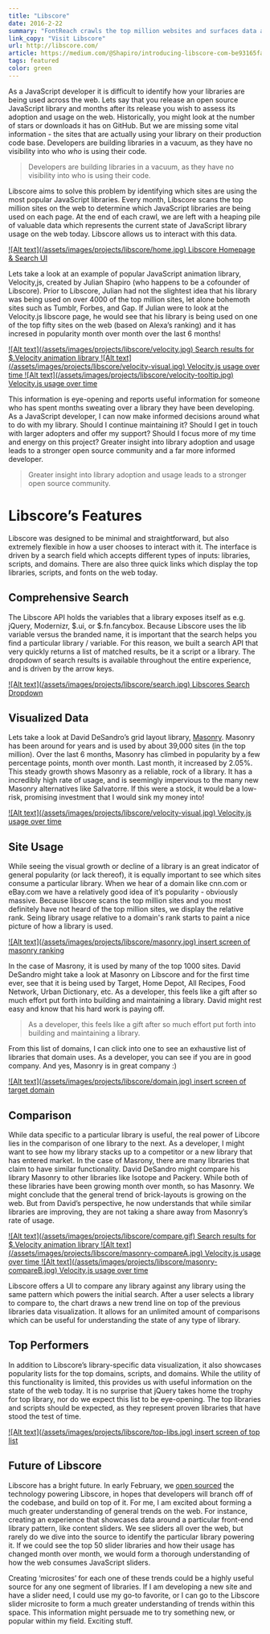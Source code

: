 ```yaml
---
title: "Libscore"
date: 2016-2-22
summary: "FontReach crawls the top million websites and surfaces data about font usage across the web."
link_copy: "Visit Libscore"
url: http://libscore.com/
article: https://medium.com/@Shapiro/introducing-libscore-com-be93165fa497
tags: featured
color: green
---
```


As a JavaScript developer it is difficult to identify how your libraries are being used across the web. Lets say that you release an open source JavaScript library and months after its release you wish to assess its adoption and usage on the web. Historically, you might look at the number of stars or downloads it has on GitHub. But we are missing some vital information - the sites that are actually using your library on their production code base. Developers are building libraries in a vacuum, as they have no visibility into who <em>who</em> is using their code.

<blockquote>
  Developers are building libraries in a vacuum, as they have no visibility into who is using their code. 
</blockquote>

Libscore aims to solve this problem by identifying which sites are using the most popular JavaScript libraries. Every month, Libscore scans the top million sites on the web to determine which JavaScript libraries are being used on each page. At the end of each crawl, we are left with a heaping pile of valuable data which represents the current state of JavaScript library usage on the web today. Libscore allows us to interact with this data.

<a class="enlarge border" href="/assets/images/projects/libscore/home.jpg">
  ![Alt text](/assets/images/projects/libscore/home.jpg)
  Libscore Homepage & Search UI
</a>

Lets take a look at an example of popular JavaScript animation library, Velocity,js, created by Julian Shapiro (who happens to be a cofounder of Libscore). Prior to Libscore, Julian had not the slightest idea that his library was being used on over 4000 of the top million sites, let alone bohemoth sites such as Tumblr, Forbes, and Gap. If Julian were to look at the Velocity.js libscore page, he would see that his library is being used on one of the top fifty sites on the web (based on Alexa’s ranking) and it has incresed in popularity month over month over the last 6 months!

<a class="enlarge border" href="/assets/images/projects/libscore/velocity.jpg">
  ![Alt text](/assets/images/projects/libscore/velocity.jpg)
  Search results for $.Velocity animation library
</a>

<a class="enlarge border half" href="/assets/images/projects/libscore/velocity-visual.jpg">
  ![Alt text](/assets/images/projects/libscore/velocity-visual.jpg)
  Velocity.js usage over time
</a><a class="enlarge border half" href="/assets/images/projects/libscore/velocity-tooltip.jpg">
  ![Alt text](/assets/images/projects/libscore/velocity-tooltip.jpg)
  Velocity.js usage over time
</a>

This information is eye-opening and reports useful information for someone who has spent months sweating over a library they have been developing. As a JavaScript developer, I can now make informed decisions around what to do with my library. Should I continue maintaining it? Should I get in touch with larger adopters and offer my support? Should I focus more of my time and energy on this project? Greater insight into library adoption and usage leads to a stronger open source community and a far more informed developer.

<blockquote>
  Greater insight into library adoption and usage leads to a stronger open source community.
</blockquote>

<!-- ## Libscore’s UI
Before we dive into Libscore’s features, we must understand how it was built. Libscore is a single-page app, driven by queries to the API and -->

# Libscore’s Features

Libscore was designed to be minimal and straightforward, but also extremely flexible in how a user chooses to interact with it. The interface is driven by a search field which accepts different types of inputs: libraries, scripts, and domains. There are also three quick links which display the top libraries, scripts, and fonts on the web today.

## Comprehensive Search
The Libscore API holds the variables that a library exposes itself as e.g. jQuery, Modernizr, $.ui, or $.fn.fancybox. Because Libscore uses the lib variable versus the branded name, it is important that the search helps you find a particular library / variable. For this reason, we built a search API that very quickly returns a list of matched results, be it a script or a library. The dropdown of search results is available throughout the entire experience, and is driven by the arrow keys.

<a class="enlarge border" href="/assets/images/projects/libscore/search.jpg">
  ![Alt text](/assets/images/projects/libscore/search.jpg)
  Libscores Search Dropdown
</a>

## Visualized Data
Lets take a look at David DeSandro’s grid layout library, [Masonry](http://libscore.com/#Masonry). Masonry has been around for years and is used by about 39,000 sites (in the top million). Over the last 6 months, Masonry has climbed in popularity by a few percentage points, month over month. Last month, it increased by 2.05%. This steady growth shows Masonry as a reliable, rock of a library. It has a incredibly high rate of usage, and is seemingly impervious to the many new Masonry alternatives like Salvatorre. If this were a stock, it would be a low-risk, promising investment that I would sink my money into!

<a class="enlarge border" href="/assets/images/projects/libscore/velocity-visual.jpg">
  ![Alt text](/assets/images/projects/libscore/velocity-visual.jpg)
  Velocity.js usage over time
</a>

## Site Usage
While seeing the visual growth or decline of a library is an great indicator of general popularity (or lack thereof), it is equally important to see which sites consume a particular library. When we hear of a domain like cnn.com or eBay.com we have a relatively good idea of it’s popularity - obviously massive. Because libscore scans the top million sites and you most definitely have not heard of the top million sites, we display the relative rank. Seing library usage relative to a domain's rank starts to paint a nice picture of how a library is used.

<a class="enlarge border" href="/assets/images/projects/libscore/masonry.jpg">
  ![Alt text](/assets/images/projects/libscore/masonry.jpg)
  insert screen of masonry ranking
</a>

In the case of Masrony, it is used by many of the top 1000 sites.  David DeSandro might take a look at Masonry on Libscore and for the first time ever, see that it is being used by Target, Home Depot, All Recipes, Food Network, Urban Dictionary, etc. As a developer, this feels like a gift after so much effort put forth into building and maintaining a library. David might rest easy and know that his hard work is paying off.

<blockquote>As a developer, this feels like a gift after so much effort put forth into building and maintaining a library.</blockquote>

From this list of domains, I can click into one to see an exhaustive list of libraries that domain uses. As a developer, you can see if you are in good company. And yes, Masonry is in great company :)

<a class="enlarge border" href="/assets/images/projects/libscore/domain.jpg">
  ![Alt text](/assets/images/projects/libscore/domain.jpg)
  insert screen of target domain
</a>

## Comparison
While data specific to a particular library is useful, the real power of Libcore lies in the comparison of one library to the next. As a developer, I might want to see how my library stacks up to a competitor or a new library that has entered market. In the case of Masrony, there are many libraries that claim to have similar functionality. David DeSandro might compare his library Masonry to other libraries like Isotope and Packery. While both of these libraries have been growing month over month, so has Masonry. We might conclude that the general trend of brick-layouts is growing on the web. But from David’s perspective, he now understands that while similar libraries are improving, they are not taking a share away from Masonry’s rate of usage.


<a class="enlarge border" href="/assets/images/projects/libscore/compare.gif">
  ![Alt text](/assets/images/projects/libscore/compare.gif)
  Search results for $.Velocity animation library
</a>

<a class="enlarge border half" href="/assets/images/projects/libscore/masonry-compareA.jpg">
  ![Alt text](/assets/images/projects/libscore/masonry-compareA.jpg)
  Velocity.js usage over time
</a><a class="enlarge border half" href="/assets/images/projects/libscore/masonry-compareB.jpg">
  ![Alt text](/assets/images/projects/libscore/masonry-compareB.jpg)
  Velocity.js usage over time
</a>



Libscore offers a UI to compare any library against any library using the same pattern which powers the initial search. After a user selects a library to compare to, the chart draws a new trend line on top of the previous libraries data visualization. It allows for an unlimited amount of comparisons which can be useful for understanding the state of any type of library.

<!-- <a class="enlarge border" href="/assets/images/projects/libscore/compare.jpg">
  ![Alt text](/assets/images/projects/libscore/compare.jpg)
  insert screen of dropdown
</a> -->

## Top Performers
In addition to Libscore’s library-specific data visualization, it also showcases popularity lists for the top domains, scripts, and domains. While the utility of this functionality is limited, this provides us with useful information on the state of the web today. It is no surprise that jQuery takes home the trophy for top library, nor do we expect this list to be eye-opening. The top libraries and scripts should be expected, as they represent proven libraries that have stood the test of time.

<a class="enlarge border" href="/assets/images/projects/libscore/top-libs.jpg">
  ![Alt text](/assets/images/projects/libscore/top-libs.jpg)
  insert screen of top list
</a>

## Future of Libscore
Libscore has a bright future. In early February, we [open sourced](https://medium.com/@jhchen/open-sourcing-libscore-the-javascript-tracker-b41eff3b8e36#.hbezgg58f) the technology powering Libscore, in hopes that developers will branch off of the codebase, and build on top of it. For me, I am excited about forming a much greater understanding of general trends on the web. For instance, creating an experience that showcases data around a particular front-end library pattern, like content sliders. We see sliders all over the web, but rarely do we dive into the source to identify the particular library powering it. If we could see the top 50 slider libraries and how their usage has changed month over month, we would form a thorough understanding of how the web consumes JavaScript sliders. 

Creating ‘microsites’ for each one of these trends could be a highly useful source for any one segment of libraries. If I am developing a new site and have a slider need, I could use my go-to favorite, or I can go to the Libscore slider microsite to form a much greater understanding of trends within this space. This information might persuade me to try something new, or popular within my field. Exciting stuff.